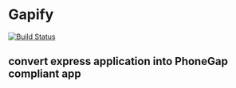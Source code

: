 # Gapify
[![Build Status](https://secure.travis-ci.org/fannect/gapify.png?branch=master)](http://travis-ci.org/fannect/gapify)
## convert express application into PhoneGap compliant app